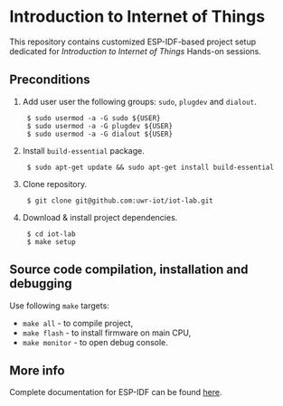 # Introduction to Internet of Things

This repository contains customized ESP-IDF-based project setup dedicated
for *Introduction to Internet of Things* Hands-on sessions.

## Preconditions

1. Add user user the following groups: `sudo`, `plugdev` and `dialout`.

        $ sudo usermod -a -G sudo ${USER}
        $ sudo usermod -a -G plugdev ${USER}
        $ sudo usermod -a -G dialout ${USER}

2. Install `build-essential` package.

        $ sudo apt-get update && sudo apt-get install build-essential

3. Clone repository.

        $ git clone git@github.com:uwr-iot/iot-lab.git

4. Download & install project dependencies.

        $ cd iot-lab
        $ make setup

## Source code compilation, installation and debugging

Use following `make` targets:

* `make all` - to compile project,
* `make flash` - to install firmware on main CPU,
* `make monitor` - to open debug console.

## More info

Complete documentation for ESP-IDF can be found [here](https://docs.espressif.com/projects/esp-idf/en/release-v4.4/esp32s3/index.html).
